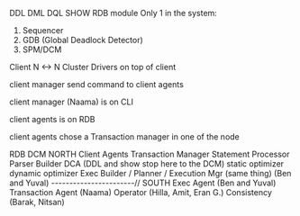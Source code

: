 DDL 
DML
DQL
SHOW
RDB module
Only 1 in the system:
1. Sequencer
2. GDB (Global Deadlock Detector)
3. SPM/DCM

Client  N <-> N Cluster
Drivers on top of client

client manager send command to client agents

client manager (Naama) is on CLI

client agents is on RDB

client agents chose a Transaction manager in one of the node


RDB                                                                                DCM
NORTH
Client Agents
Transaction Manager
Statement Processor
Parser
Builder DCA (DDL and show stop here to the DCM)
static optimizer
dynamic optimizer
Exec Builder / Planner / Execution Mgr (same thing) (Ben and Yuval)
-----------------------//
SOUTH
Exec Agent (Ben and Yuval)
Transaction Agent (Naama)
Operator (Hilla, Amit, Eran G.)
Consistency (Barak, Nitsan)










